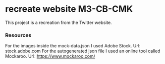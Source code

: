 # recreate website M3-CB-CMK

This project is a recreation from the Twitter website.

### Resources
For the images inside the mock-data.json I used Adobe Stock. Url: stock.adobe.com 
For the autogenerated json file I used an online tool called Mockaroo. Url: https://www.mockaroo.com/
